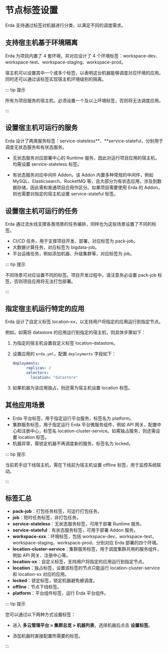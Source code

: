 # 节点标签设置

Erda 支持通过标签对机器进行分类，以满足不同的调度需求。

## 支持宿主机基于环境隔离

Erda 为项目内置了 4 套环境，并对应设计了 4 个环境标签：workspace-dev、workspace-test、workspace-staging、workspace-prod。

宿主机可以设置其中一个或多个标签，以表明这台机器能够调度对应环境的应用。同时还可以通过该标签实现宿主机环境级别的隔离。

::: tip 提示

所有为项目服务的宿主机，必须设置一个及以上环境标签，否则将无法调度应用。

:::

## 设置宿主机可运行的服务

Erda 设计了两类服务标签：service-stateless**、**service-stateful，分别用于调度无状态服务和有状态服务。

* 无状态服务对应部署中心的 Runtime 服务，因此对运行项目应用的宿主机，均需设置 service-stateless 标签。

* 有状态服务对应中间件 Addon。该 Addon 内置多种常规的中间件，例如 MySQL、Elasticsearch、RocketMQ 等，且大部分为有状态应用，涉及到数据存储，因此需和普通项目应用作区分。如果项目需要使用 Erda 的 Addon，则也需要对指定的宿主机设置 service-stateful 标签。

## 设置宿主机可运行的任务

Erda 通过流水线支撑各类场景的任务编排，同样也为这些场景设置了不同的标签。

- CI/CD 任务，用于支撑项目开发、部署，对应标签为 pack-job。
- 大数据计算任务，对应标签为 bigdata-job。
- 平台运维任务，例如添加机器、升级集群等，对应标签为 job。

::: tip 提示

不同场景可对应设置不同的标签。项目开发过程中，请注意务必设置 pack-job 标签，否则项目应用将无法打包部署。

:::

## 指定宿主机运行特定的应用

Erda 设计了自定义标签 location-xx，以支持用户将指定的应用运行到指定节点。

例如，如需将 datastore 的应用运行到指定的宿主机，则具体步骤如下：

1. 为指定的宿主机设置自定义标签 location-datastore。

2. 设置应用的 `erda.yml`，配置 `deployments` 字段如下：

   ```yaml
   deployments:
         replicas: 2
         selectors:
           location: "datastore"
   ```

3. 如果机器为该应用独占，则还需为宿主机设置 location 标签。

## 其他应用场景

- Erda 平台标签，用于指定运行平台服务，标签名为 platform。
- 集群服务标签，用于指定运行 Erda 平台微服务组件，例如 API 网关、配置中心和注册中心，标签名 location-cluster-service。如需独占服务，则还需设置 location 标签。
- 机器异常，需锁定机器不再调度新的服务，标签名为 locked。

::: tip 提示

当前若手动下线宿主机，需在下线前为宿主机设置 offline 标签，用于监控系统联动。

:::

## 标签汇总

- **pack-job**：打包任务标签，可运行打包任务。
- **job**：短时任务标签，非打包任务。
- **service-stateless**：无状态服务标签，可用于部署 Runtime 服务。
- **service-stateful**：有状态服务标签，可用于部署 Addon 服务。
- **workspace-xxx**：环境标签，包括 workspace-dev，workspace-test，workspace-staging，workspace-prod，分别对应 Erda 部署的四个环境。
- **location-cluster-service**：集群服务标签，用于调度集群共用的服务组件，例如 API 网关、注册中心等。
- **location-xx**：自定义标签，支持用户将指定的应用运行到指定节点。
- **location**：独占标签，设置该标签的节点只能运行 location-cluster-service 和 location-xx 对应的应用。
- **locked**：锁定标签，锁定机器避免被调度。
- **offline**：节点下线标签。
- **platform**：平台组件标签，运行 Erda 平台组件。

::: tip 提示

您可以通过以下两种方式设置标签：

* 进入 **多云管理平台 > 集群总览 > 机器列表**，选择机器后点击 **设置标签**。

* 添加机器时直接配置所需要的标签。

:::
